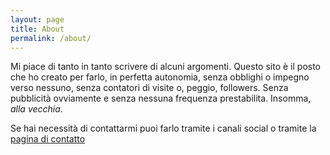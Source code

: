```yaml
---
layout: page
title: About
permalink: /about/
---
```

Mi piace di tanto in tanto scrivere di alcuni argomenti. Questo sito è il posto che ho creato per farlo, in perfetta autonomia, senza obblighi o impegno verso nessuno, senza contatori di visite o, peggio, followers. Senza pubblicità ovviamente e senza nessuna frequenza prestabilita. Insomma, _alla vecchia_.

Se hai necessità di contattarmi puoi farlo tramite i canali social o tramite la [pagina di contatto](/contact)
